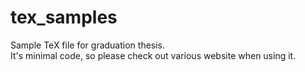 # tex_samples

Sample TeX file for graduation thesis.<br>
It's minimal code, so please check out various website when using it.
